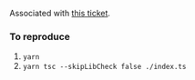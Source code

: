 Associated with [this ticket](https://github.com/emotion-js/emotion/issues/3136).

### To reproduce

1. `yarn`
2. `yarn tsc --skipLibCheck false ./index.ts`

